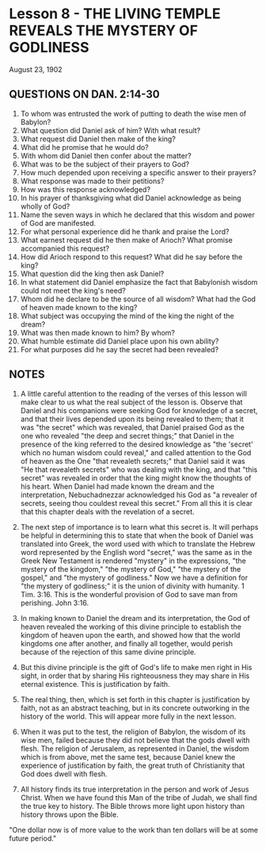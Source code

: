 # Lesson 8 - THE LIVING TEMPLE REVEALS THE MYSTERY OF GODLINESS

August 23, 1902

## QUESTIONS ON DAN. 2:14-30

1. To whom was entrusted the work of putting to death the wise men of Babylon?
2. What question did Daniel ask of him? With what result?
3. What request did Daniel then make of the king?
4. What did he promise that he would do?
5. With whom did Daniel then confer about the matter?
6. What was to be the subject of their prayers to God?
7. How much depended upon receiving a specific answer to their prayers?
8. What response was made to their petitions?
9. How was this response acknowledged?
10. In his prayer of thanksgiving what did Daniel acknowledge as being wholly of God?
11. Name the seven ways in which he declared that this wisdom and power of God are manifested.
12. For what personal experience did he thank and praise the Lord?
13. What earnest request did he then make of Arioch? What promise accompanied this request?
14. How did Arioch respond to this request? What did he say before the king?
15. What question did the king then ask Daniel?
16. In what statement did Daniel emphasize the fact that Babylonish wisdom could not meet the king's need?
17. Whom did he declare to be the source of all wisdom? What had the God of heaven made known to the king?
18. What subject was occupying the mind of the king the night of the dream?
19. What was then made known to him? By whom?
20. What humble estimate did Daniel place upon his own ability?
21. For what purposes did he say the secret had been revealed?

## NOTES

1. A little careful attention to the reading of the verses of this lesson will make clear to us what the real subject of the lesson is. Observe that Daniel and his companions were seeking God for knowledge of a secret, and that their lives depended upon its being revealed to them; that it was "the secret" which was revealed, that Daniel praised God as the one who revealed "the deep and secret things;" that Daniel in the presence of the king referred to the desired knowledge as "the 'secret' which no human wisdom could reveal," and called attention to the God of heaven as the One "that revealeth secrets;" that Daniel said it was "He that revealeth secrets" who was dealing with the king, and that "this secret" was revealed in order that the king might know the thoughts of his heart. When Daniel had made known the dream and the interpretation, Nebuchadnezzar acknowledged his God as "a revealer of secrets, seeing thou couldest reveal this secret." From all this it is clear that this chapter deals with the revelation of a secret.

2. The next step of importance is to learn what this secret is. It will perhaps be helpful in determining this to state that when the book of Daniel was translated into Greek, the word used with which to translate the Hebrew word represented by the English word "secret," was the same as in the Greek New Testament is rendered "mystery" in the expressions, "the mystery of the kingdom," "the mystery of God," "the mystery of the gospel," and "the mystery of godliness." Now we have a definition for "the mystery of godliness;" it is the union of divinity with humanity. 1 Tim. 3:16. This is the wonderful provision of God to save man from perishing. John 3:16.

3. In making known to Daniel the dream and its interpretation, the God of heaven revealed the working of this divine principle to establish the kingdom of heaven upon the earth, and showed how that the world kingdoms one after another, and finally all together, would perish because of the rejection of this same divine principle.

4. But this divine principle is the gift of God's life to make men right in His sight, in order that by sharing His righteousness they may share in His eternal existence. This is justification by faith.

5. The real thing, then, which is set forth in this chapter is justification by faith, not as an abstract teaching, but in its concrete outworking in the history of the world. This will appear more fully in the next lesson.

6. When it was put to the test, the religion of Babylon, the wisdom of its wise men, failed because they did not believe that the gods dwell with flesh. The religion of Jerusalem, as represented in Daniel, the wisdom which is from above, met the same test, because Daniel knew the experience of justification by faith, the great truth of Christianity that God does dwell with flesh.

7. All history finds its true interpretation in the person and work of Jesus Christ. When we have found this Man of the tribe of Judah, we shall find the true key to history. The Bible throws more light upon history than history throws upon the Bible.

"One dollar now is of more value to the work than ten dollars will be at some future period."